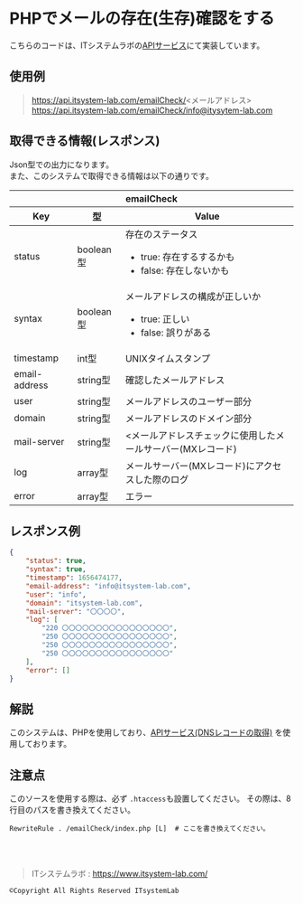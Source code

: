 # PHPでメールの存在(生存)確認をする

こちらのコードは、ITシステムラボの[APIサービス](https://api.itsystem-lab.com/)にて実装しています。

## 使用例
> https://api.itsystem-lab.com/emailCheck/<メールアドレス> <br>
> https://api.itsystem-lab.com/emailCheck/info@itysytem-lab.com <br>

## 取得できる情報(レスポンス)
Json型での出力になります。<br>
また、このシステムで取得できる情報は以下の通りです。
<table>
 <thead>
   <tr>
       <th colspan="3">emailCheck</th>
   </tr>
   <tr>
       <th>Key</th>
       <th>型</th>
       <th>Value</th>
   </tr>
 </thead>
 <tbody>
   <tr>
       <td>status</td>
       <td>boolean型</td>
       <td>存在のステータス
        <ul>
          <li>true: 存在するするかも</li>
          <li>false: 存在しないかも</li>
        </ul>
       </td>
   </tr>
   <tr>
       <td>syntax</td>
       <td>boolean型</td>
       <td>メールアドレスの構成が正しいか
        <ul>
          <li>true: 正しい</li>
          <li>false: 誤りがある</li>
        </ul>
       </td>
   </tr>
   <tr>
       <td>timestamp</td>
       <td>int型</td>
       <td>UNIXタイムスタンプ</td>
   </tr>
   <tr>
       <td>email-address</td>
       <td>string型</td>
       <td>確認したメールアドレス</td>
   </tr>
   <tr>
       <td>user</td>
       <td>string型</td>
       <td>メールアドレスのユーザー部分</td>
   </tr>
   <tr>
       <td>domain</td>
       <td>string型</td>
       <td>メールアドレスのドメイン部分</td>
   </tr>
   <tr>
       <td>mail-server</td>
       <td>string型</td>
       <td><メールアドレスチェックに使用したメールサーバー(MXレコード)</td>
   </tr>
   <tr>
       <td>log</td>
       <td>array型</td>
       <td>メールサーバー(MXレコード)にアクセスした際のログ</td>
   </tr>
   <tr>
       <td>error</td>
       <td>array型</td>
       <td>エラー</td>
   </tr>
 </tbody>
</table>

## レスポンス例
```json
{
    "status": true,
    "syntax": true,
    "timestamp": 1656474177,
    "email-address": "info@itsystem-lab.com",
    "user": "info",
    "domain": "itsystem-lab.com",
    "mail-server": "〇〇〇〇",
    "log": [
        "220 〇〇〇〇〇〇〇〇〇〇〇〇〇〇〇〇",
        "250 〇〇〇〇〇〇〇〇〇〇〇〇〇〇〇〇",
        "250 〇〇〇〇〇〇〇〇〇〇〇〇〇〇〇〇",
        "250 〇〇〇〇〇〇〇〇〇〇〇〇〇〇〇〇"
    ],
    "error": []
}
```

## 解説
このシステムは、PHPを使用しており、[APIサービス(DNSレコードの取得)](https://api.itsystem-lab.com/dns) を使用しております。

## 注意点
このソースを使用する際は、必ず `.htaccess`も設置してください。
その際は、8行目のパスを書き換えてください。
```.htaccess
RewriteRule . /emailCheck/index.php [L]  # ここを書き換えてください。
```
 <br> <br>
> ITシステムラボ : https://www.itsystem-lab.com/
```
©︎Copyright All Rights Reserved ITsystemLab
```
